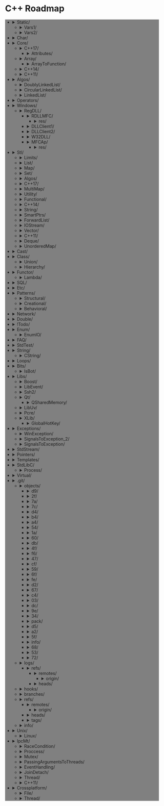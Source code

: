 # C++ Roadmap

<div style="background-color:grey">

* <details>
  <summary>Static/</summary>


    * StaticHolder.cpp
    * Data.cpp


  </details>


   * <details>
     <summary>Vars1/</summary>


      * module.h
      * main_Var1.cpp
      * header.h
      * module.inl


     </details>


   * <details>
     <summary>Vars2/</summary>


      * CxVars.inl
      * module.h
      * CVar.h
      * CxVars.h
      * main_Var2.cpp
      * module.inl


     </details>


* <details>
  <summary>Char/</summary>


    * IntToChar.cpp
    * Escape.cpp


  </details>


* <details>
  <summary>Core/</summary>


    * LvalueRvalue.cpp
    * Explicit.cpp
    * GoTo.cpp
    * ReturnBool.cpp
    * NamespaceOperator.cpp
    * MoveRef.cpp
    * ConstructNew.cpp
    * OperatorsNewDelete.cpp
    * PlacementNew.cpp
    * InitMembers.cpp
    * VariableArguments.cpp
    * InlineFunction.cpp
    * TypeNames.cpp
    * Move.cpp
    * ZeroDivision.cpp
    * ValueInitialization.cpp
    * TypeSizes.cpp
    * SwitchString.cpp
    * InitVars.cpp


  </details>


   * <details>
     <summary>C++17/</summary>


      * TemplateAutoParam.cpp
      * StructuredBindings.cpp
      * NestedNamespaces.cpp
      * LambdaThisByValue.cpp
      * EnumListInitialization.cpp
      * StructuredBindingsRef.cpp
      * ConstexprIf.cpp
      * BracedInitList.cpp
      * ConstexprLambda.cpp
      * FoldExpressions.cpp
      * InlineVars.cpp
      * TemplateArgDeduction.cpp
      * SelectionVarInitializer.cpp
      * Utf8CharLiterals.cpp


     </details>


      * <details>
        <summary>Attributes/</summary>


        * maybe_unused.cpp
        * Sample1.cpp
        * fallthrough.cpp
        * nodiscard.cpp


        </details>


   * <details>
     <summary>Array/</summary>


      * ArraySize.cpp


     </details>


      * <details>
        <summary>ArrayToFunction/</summary>


        * ArrayToFunction3.cpp
        * ArrayToFunction1.cpp
        * ArrayToFunction2.cpp


        </details>


   * <details>
     <summary>C++14/</summary>




     </details>


   * <details>
     <summary>C++11/</summary>




     </details>


* <details>
  <summary>Algos/</summary>


    * Algoritms.txt


  </details>


   * <details>
     <summary>DoublyLinkedList/</summary>


      * DoubleLinkedListDeletion.cpp
      * DoubleLinkedListInsertion.cpp
      * DoubleLinkedList.cpp


     </details>


   * <details>
     <summary>CircularLinkedList/</summary>


      * CircularLinkedList.cpp


     </details>


   * <details>
     <summary>LinkedList/</summary>


      * LinkedListInsertion.cpp
      * DetectLoopInLinkedList.cpp
      * SortedMergeOfTwoLinkedList.cpp
      * ReverseALinkedList.cpp
      * LinkedListDeletion.cpp
      * PrintNthNodeFromTheEndOfLinkedList.cpp
      * LinkedListSearchForANode.cpp


     </details>


* <details>
  <summary>Operators/</summary>


    * OverloadingPrefixIncermentDecrementOperator.cpp
    * Exclamanation.cpp
    * OverloadingLogicalOperator.cpp
    * OperatorIn.cpp
    * OverloadingArithmeticOperator.cpp
    * OverloadingInputOutputOperator.cpp
    * OverloadingPostfixIncermentDecrementOperator.cpp
    * OverloadingUnaryOperator.cpp
    * OverloadingArithmeticOperatorUsingMemberFunction.cpp


  </details>


* <details>
  <summary>Windows/</summary>


    * CxHandle.cpp
    * getuid.cpp
    * Batery.cpp
    * OsBit.txt
    * AnsiUtf8.cpp
    * Event.cpp
    * GetTokenInformation.cpp
    * CommandLine.cpp
    * MemoryUsage.cpp
    * OsBit.cpp
    * WaitForSingleObject.cpp


  </details>


   * <details>
     <summary>RegDLL/</summary>




     </details>


      * <details>
        <summary>RDLLMFC/</summary>


        * StdAfx.cpp
        * RDLLMFC.cpp
        * RDLLMFC.h
        * Resource.h
        * DLLCode.h
        * DLLCode.cpp
        * StdAfx.h


        </details>


         * <details>
           <summary>res/</summary>




           </details>


      * <details>
        <summary>DLLClient1/</summary>


        * DLLCode.h
        * DLLCode.cpp


        </details>


      * <details>
        <summary>DLLClient2/</summary>


        * DLLCode.h
        * DLLClient2.cpp


        </details>


      * <details>
        <summary>W32DLL/</summary>


        * StdAfx.cpp
        * DLLCode.h
        * DLLCode.cpp
        * W32DLL.cpp
        * StdAfx.h


        </details>


      * <details>
        <summary>MFCAp/</summary>


        * StdAfx.cpp
        * MainFrm.cpp
        * Resource.h
        * MFCApView.h
        * MFCApDoc.h
        * DLLCode.h
        * MFCApView.cpp
        * MFCAp.h
        * MFCAp.cpp
        * MFCApDoc.cpp
        * MainFrm.h
        * StdAfx.h


        </details>


         * <details>
           <summary>res/</summary>




           </details>


* <details>
  <summary>Stl/</summary>


    * StlFeatures.txt


  </details>


   * <details>
     <summary>Limits/</summary>


      * NumericLimits.cpp
      * DoubleLimits.cpp


     </details>


   * <details>
     <summary>List/</summary>


      * splice.cpp
      * ListErase.cpp
      * insertInLoop.cpp
      * ListSearchUsingGenerate.cpp
      * ListRemove.cpp
      * ListOperations.cpp
      * insert.cpp
      * ListRemoveIf.cpp
      * ListSort.cpp
      * ListConditionalEraseWhileIteration.cpp
      * ListSearchUsingFind.cpp
      * list.cpp


     </details>


   * <details>
     <summary>Map/</summary>


      * Maps.cpp
      * OperatorAccess.cpp
      * MapReversePrint.cpp
      * MapComparison.cpp
      * MapOperatorAccessElement.cpp
      * MapDeletionByIteratorRange.cpp
      * MapComparisonByUserDefinedObjects.cpp
      * Erase.cpp
      * MapInsertion.cpp
      * MapUnorderedMap.cpp
      * MapBasics.cpp
      * Bool.cpp


     </details>


   * <details>
     <summary>Set/</summary>


      * SetInsertionUsingIteratorRange.cpp
      * set_insert.cpp
      * SetsWithUserDefinedClassesUsingComparator.cpp
      * SetsBasics.cpp
      * SearchInASet.cpp
      * SetErase.cpp
      * VerifyAndInsertInSet.cpp
      * SetsWithUserDefinedClasses.cpp


     </details>


   * <details>
     <summary>Algos/</summary>


      * difference.cpp
      * accumulate.cpp
      * sort.txt
      * replace_if.cpp
      * transform.cpp
      * set_symmetric_difference.cpp


     </details>


   * <details>
     <summary>C++17/</summary>


      * Any.cpp
      * StringView2.cpp
      * Invoke.cpp
      * Variant.cpp
      * ParallelAlgos.cpp
      * Apply.cpp
      * Optional.cpp
      * Fs.cpp
      * Byte.cpp
      * MapSetSplicing.cpp


     </details>


   * <details>
     <summary>MultiMap/</summary>


      * MultimapOperations.cpp
      * MultimapCI.cpp
      * MultimapBasics.cpp


     </details>


   * <details>
     <summary>Utility/</summary>


      * forward.cpp


     </details>


   * <details>
     <summary>Functional/</summary>


      * ref.cpp


     </details>


   * <details>
     <summary>C++14/</summary>




     </details>


   * <details>
     <summary>String/</summary>


      * reverse.cpp
      * CstrNull.cpp
      * stringWithNull.cpp


     </details>


   * <details>
     <summary>SmartPtrs/</summary>


      * AutoPtrVSUniquePtr.cpp
      * smart-pointers-in-cpp11.html


     </details>


   * <details>
     <summary>ForwardList/</summary>


      * ForwardListOperation2.cpp
      * ForwardListOperation1.cpp
      * ForwardListAssign.cpp


     </details>


   * <details>
     <summary>IOStream/</summary>


      * OperatorOutput.cpp


     </details>


   * <details>
     <summary>Vector/</summary>


      * RandomNumberInitializationInVector.cpp
      * RemoveAllOccurrencesOfAnElementFromVector.cpp
      * VectorOperations1.cpp
      * slice.cpp
      * VectorInitialization.cpp
      * VectorOperations3.cpp
      * SimpleOperationsOnVector.cpp
      * VectorEraseRemove.cpp
      * VectorListDequePushBack.cpp
      * VectorOperations2.cpp
      * RemoveAllOccurrencesOfAnElementFromVector2.cpp


     </details>


   * <details>
     <summary>C++11/</summary>




     </details>


   * <details>
     <summary>Deque/</summary>


      * DequeImplementation.cpp
      * DequeOperations.cpp


     </details>


   * <details>
     <summary>UnorderedMap/</summary>


      * UnorderedMapInitialization.cpp
      * UnorderedMapInsertion.cpp
      * UnorderedMapBasics.cpp


     </details>


* <details>
  <summary>Cast/</summary>


    * ReinterpretCast.cpp
    * Casts.cpp
    * BoolCast.cpp


  </details>


* <details>
  <summary>Class/</summary>


    * MethodWithoutBody.cpp
    * InitConstructor.cpp
    * InheritanceFunctions.cpp
    * ConstructOrder.cpp
    * CopyConstructor1.cpp
    * EmptyStructSizeOf.cpp
    * SizeOfClass.cpp
    * CallMethod.cpp
    * InitOrder.cpp
    * CpoyConstructor2.cpp
    * FriendClass.cpp
    * CondtructorOrder.cpp


  </details>


   * <details>
     <summary>Union/</summary>


      * Union.cpp


     </details>


   * <details>
     <summary>Hierarchy/</summary>


      * Hierarchy.cpp
      * Proxy.cpp


     </details>


* <details>
  <summary>Functor/</summary>


    * FunctorExample4.cpp
    * FunctorExample1.cpp
    * FunctorExample2.cpp
    * NativeFunction.cpp
    * Functor.cpp
    * FunctorTarget.cpp
    * FunctorExample3.cpp
    * StaticFunctor.cpp


  </details>


   * <details>
     <summary>Lambda/</summary>


      * LambdaMemberVariableCapture.cpp
      * LambdaScopes.cpp
      * LambdaScopeFaultScenario.cpp
      * LambaExamples.cpp
      * LambdaPtrsSizes.cpp
      * LambdaScopesByValue.cpp
      * LambdaScopesByReference.cpp
      * GccLambdaLeaky.cpp
      * LambdaBasic.cpp


     </details>


* <details>
  <summary>SQL/</summary>


    * test.sql


  </details>


* <details>
  <summary>Etc/</summary>


    * VarVisibility.cpp
    * Random.cpp
    * GlobalVar2.cpp
    * DecIncInt.cpp
    * GlobalVar1.cpp
    * UnicodeAnsi.cpp
    * SizeofUnicodes.cpp
    * FunctionDefinition.cpp


  </details>


* <details>
  <summary>Patterns/</summary>




  </details>


   * <details>
     <summary>Structural/</summary>


      * adapter.cpp
      * ContainerFacade.h
      * proxy.cpp
      * bridge.cpp
      * facade.cpp
      * decorator.cpp
      * composite.cpp
      * flyweight.cpp


     </details>


   * <details>
     <summary>Creational/</summary>


      * ClassFactory.cpp
      * Singleton.cpp
      * Builder.cpp
      * FactoryMethod.cpp
      * AbstractFactory.cpp
      * Prototype.cpp


     </details>


   * <details>
     <summary>Behavioral/</summary>


      * memento.cpp
      * iterator.cpp
      * strategy.cpp
      * visitor2.cpp
      * observer.cpp
      * visitor1.cpp
      * interpreter.cpp
      * template_method.cpp
      * chain_of_responsibility.cpp
      * command.cpp
      * state.cpp
      * mediator.cpp
      * null_object.cpp
      * iterator_with_operators.cpp
      * observer2.cpp


     </details>


* <details>
  <summary>Network/</summary>


    * IpString.cpp
    * TcpUdpDiffs.txt
    * Mount.cpp


  </details>


* <details>
  <summary>Double/</summary>


    * IntDoubleCompare.cpp
    * DoubleCast.cpp
    * DoubleCompare.cpp
    * IsGreater.cpp


  </details>


* <details>
  <summary>!Todo/</summary>


    * RSDN.txt
    * C++ questions.txt


  </details>


* <details>
  <summary>Enum/</summary>


    * SafeEnum.cpp
    * SizeOf.cpp
    * ForEnum.cpp
    * CodeStyle.cpp


  </details>


   * <details>
     <summary>EnumIO/</summary>


      * EnumIO.h
      * EnumIO_test.cpp


     </details>


* <details>
  <summary>FAQ/</summary>


    * FAQ.txt


  </details>


* <details>
  <summary>StdTest/</summary>


    * StdTest.inl
    * StdTest.h


  </details>


* <details>
  <summary>String/</summary>


    * StringView.cpp
    * OtherUsefulFunction.cpp
    * CapacityFunction.cpp
    * InitializationWays.cpp
    * InputFunction.cpp
    * IteratorFunction.cpp
    * Reverse.cpp
    * ManipulatingFunction.cpp


  </details>


   * <details>
     <summary>CString/</summary>


      * main_CString.cpp
      * CString.inl
      * CString.h


     </details>


* <details>
  <summary>Loops/</summary>


    * ForBreak.cpp
    * SwitchCase.cpp
    * For.cpp
    * GoToLablel.cpp
    * ForVoid.cpp


  </details>


* <details>
  <summary>Bits/</summary>


    * BitMask2.cpp
    * BitMask.cpp
    * bitset.cpp
    * BuffToint.cpp


  </details>


   * <details>
     <summary>IsBot/</summary>


      * main_BlackList.cpp


     </details>


* <details>
  <summary>Libs/</summary>




  </details>


   * <details>
     <summary>Boost/</summary>


      * ScopeArray.cpp
      * ProgramOptions.cpp
      * Bind.cpp


     </details>


   * <details>
     <summary>LibEvent/</summary>


      * all_test.cpp
      * FAQ.txt


     </details>


   * <details>
     <summary>Ssh2/</summary>


      * SSH2.cpp


     </details>


   * <details>
     <summary>Qt/</summary>


      * HttpUpload.cpp


     </details>


      * <details>
        <summary>QSharedMemory/</summary>


        * main_MainDialog.cpp
        * MainDialog.cpp
        * MainDialog.h


        </details>


   * <details>
     <summary>LibUv/</summary>




     </details>


   * <details>
     <summary>Pcre/</summary>




     </details>


   * <details>
     <summary>XLib/</summary>




     </details>


      * <details>
        <summary>GlobalHotKey/</summary>




        </details>


* <details>
  <summary>Exceptions/</summary>


    * Try.cpp
    * Exception2.cpp
    * Exception3.cpp


  </details>


   * <details>
     <summary>WinException/</summary>


      * CxWinException.cpp
      * WinException.cpp
      * CxWinException.h


     </details>


   * <details>
     <summary>SignalsToException_2/</summary>


      * SignalHandler.h
      * SignalHandler.inl
      * SignalsToException_2.cpp


     </details>


   * <details>
     <summary>SignalsToException/</summary>


      * SignalsToException.cpp


     </details>


* <details>
  <summary>StdStream/</summary>


    * StdStream.h
    * StdStream_Test.cpp
    * StdStream.inl
    * CMakeLists.txt


  </details>


* <details>
  <summary>Pointers/</summary>


    * xPTR_DELETE.cpp
    * CatchPtr.hpp
    * FunctionPtr.cpp
    * AutoPtr.h


  </details>


* <details>
  <summary>Templates/</summary>


    * MaximumOfTwoValues.cpp
    * VariadicFunc.cpp
    * AverageOfValuesInObjects.cpp
    * MaximumOfTwoObjects.cpp
    * Templates_and_Classes.txt
    * VariadicTemplates3.cpp
    * AverageOfAnArray.cpp
    * Export.cpp
    * VariadicTemplates2.cpp
    * ClassTemplate.cpp
    * VariadicTemplates.cpp
    * Export.h
    * Params.cpp


  </details>


* <details>
  <summary>StdLibC/</summary>


    * Time.cpp
    * Atoi.cpp
    * Printf.cpp
    * Strptime.cpp
    * BuffZero.cpp
    * VSnprintf.cpp


  </details>


   * <details>
     <summary>Process/</summary>


      * ExitFunctions.cpp
      * Exit.cpp


     </details>


* <details>
  <summary>Virtual/</summary>


    * VirtualInheritance1.cpp
    * VirtualDestructor.txt
    * VirtualFunction1.cpp
    * VirtualInheritance2.cpp
    * VirtualFunction2.cpp
    * PureVirtual.cpp


  </details>


* <details>
  <summary>.git/</summary>




  </details>


   * <details>
     <summary>objects/</summary>




     </details>


      * <details>
        <summary>d9/</summary>




        </details>


      * <details>
        <summary>2f/</summary>




        </details>


      * <details>
        <summary>7a/</summary>




        </details>


      * <details>
        <summary>7c/</summary>




        </details>


      * <details>
        <summary>d4/</summary>




        </details>


      * <details>
        <summary>b4/</summary>




        </details>


      * <details>
        <summary>a4/</summary>




        </details>


      * <details>
        <summary>54/</summary>




        </details>


      * <details>
        <summary>1a/</summary>




        </details>


      * <details>
        <summary>60/</summary>




        </details>


      * <details>
        <summary>db/</summary>




        </details>


      * <details>
        <summary>4f/</summary>




        </details>


      * <details>
        <summary>f6/</summary>




        </details>


      * <details>
        <summary>47/</summary>




        </details>


      * <details>
        <summary>cf/</summary>




        </details>


      * <details>
        <summary>59/</summary>




        </details>


      * <details>
        <summary>6f/</summary>




        </details>


      * <details>
        <summary>fe/</summary>




        </details>


      * <details>
        <summary>d2/</summary>




        </details>


      * <details>
        <summary>67/</summary>




        </details>


      * <details>
        <summary>c4/</summary>




        </details>


      * <details>
        <summary>03/</summary>




        </details>


      * <details>
        <summary>dc/</summary>




        </details>


      * <details>
        <summary>9e/</summary>




        </details>


      * <details>
        <summary>34/</summary>




        </details>


      * <details>
        <summary>pack/</summary>




        </details>


      * <details>
        <summary>d5/</summary>




        </details>


      * <details>
        <summary>a2/</summary>




        </details>


      * <details>
        <summary>5f/</summary>




        </details>


      * <details>
        <summary>info/</summary>




        </details>


      * <details>
        <summary>68/</summary>




        </details>


      * <details>
        <summary>53/</summary>




        </details>


      * <details>
        <summary>72/</summary>




        </details>


   * <details>
     <summary>logs/</summary>




     </details>


      * <details>
        <summary>refs/</summary>




        </details>


         * <details>
           <summary>remotes/</summary>




           </details>


            * <details>
              <summary>origin/</summary>




              </details>


         * <details>
           <summary>heads/</summary>




           </details>


   * <details>
     <summary>hooks/</summary>




     </details>


   * <details>
     <summary>branches/</summary>




     </details>


   * <details>
     <summary>refs/</summary>




     </details>


      * <details>
        <summary>remotes/</summary>




        </details>


         * <details>
           <summary>origin/</summary>




           </details>


      * <details>
        <summary>heads/</summary>




        </details>


      * <details>
        <summary>tags/</summary>




        </details>


   * <details>
     <summary>info/</summary>




     </details>


* <details>
  <summary>Unix/</summary>


    * umask.cpp
    * Fork.cpp


  </details>


   * <details>
     <summary>Linux/</summary>


      * inotify.cpp


     </details>


* <details>
  <summary>IpcMt/</summary>


    * signal_stacktrace.cpp
    * psiginfo.cpp
    * signal_ctrl_c.cpp
    * ThreadHarwareConcurrency.cpp
    * condition_variable.cpp
    * signal.cpp
    * IpcMethods.txt


  </details>


   * <details>
     <summary>RaceCondition/</summary>


      * RaceConditionExample.cpp
      * RaceConditionExample2.cpp


     </details>


   * <details>
     <summary>Proccess/</summary>


      * Wait.cpp
      * ExecuteBin.cpp
      * GetStdInOutError.cpp


     </details>


   * <details>
     <summary>Mutex/</summary>


      * MutexLockUnlock.cpp
      * MutexLockUnlock2.cpp
      * MutexLockGuard.cpp


     </details>


   * <details>
     <summary>PassingArgumentsToThreads/</summary>


      * PassingPointersTThread.cpp
      * PassingReferencesToThread.cpp
      * PassingSimpleArgumentsToThread.cpp


     </details>


   * <details>
     <summary>EventHandling/</summary>


      * ConditionalVariableBasics.cpp
      * BasicXMLEventHandlingUsingConditionalVariable.cpp
      * BasicXMLEventHandling.cpp


     </details>


   * <details>
     <summary>JoinDetach/</summary>


      * JoiningThreads.cpp


     </details>


   * <details>
     <summary>Thread/</summary>


      * ThreadCreationUsingLambdaFunction.cpp
      * ThreadCreationUsingFunctionPointer.cpp
      * DifferentiatingBetweenThread.cpp
      * ThreadCreationUsingFunctionObjects.cpp


     </details>


   * <details>
     <summary>C++11/</summary>


      * atomic_flag.cpp


     </details>


* <details>
  <summary>Crossplatform/</summary>




  </details>


   * <details>
     <summary>File/</summary>


      * FileRouter.inl
      * File_old.h
      * FileRouter.h
      * File.h


     </details>


   * <details>
     <summary>Thread/</summary>


      * IThreadImpl_win.h
      * Thread.h
      * Thread_old.h
      * IThreadImpl_posix.h
      * IThreadImpl.h


     </details>


</div>

